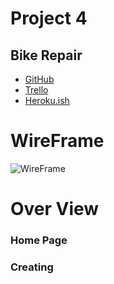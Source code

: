 # Project 4
## Bike Repair

- [GitHub](https://git.generalassemb.ly/IanGtHbE1/feral-code)
- [Trello](https://trello.com/b/gMABeoFj/project-4)
- [Heroku.ish](https://feral-test01.herokuapp.com/)

# WireFrame
![WireFrame]()

# Over View
### Home Page

### Creating 